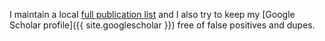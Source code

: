 I maintain a local [full publication list](papers/) and I also try to keep my
[Google Scholar
profile]({{ site.googlescholar }}) free of
false positives and dupes.
